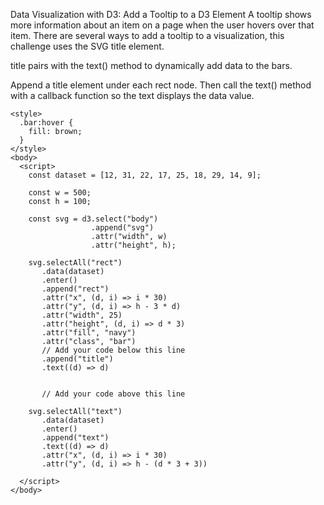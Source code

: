 Data Visualization with D3: Add a Tooltip to a D3 Element
A tooltip shows more information about an item on a page when the user hovers over that item. There are several ways to add a tooltip to a visualization, this challenge uses the SVG title element.

title pairs with the text() method to dynamically add data to the bars.


Append a title element under each rect node. Then call the text() method with a callback function so the text displays the data value.
```
<style>
  .bar:hover {
    fill: brown;
  }
</style>
<body>
  <script>
    const dataset = [12, 31, 22, 17, 25, 18, 29, 14, 9];
    
    const w = 500;
    const h = 100;
    
    const svg = d3.select("body")
                  .append("svg")
                  .attr("width", w)
                  .attr("height", h);
    
    svg.selectAll("rect")
       .data(dataset)
       .enter()
       .append("rect")
       .attr("x", (d, i) => i * 30)
       .attr("y", (d, i) => h - 3 * d)
       .attr("width", 25)
       .attr("height", (d, i) => d * 3)
       .attr("fill", "navy")
       .attr("class", "bar")
       // Add your code below this line
       .append("title")
       .text((d) => d)
       
       
       // Add your code above this line
    
    svg.selectAll("text")
       .data(dataset)
       .enter()
       .append("text")
       .text((d) => d)
       .attr("x", (d, i) => i * 30)
       .attr("y", (d, i) => h - (d * 3 + 3))   
    
  </script>
</body>
```